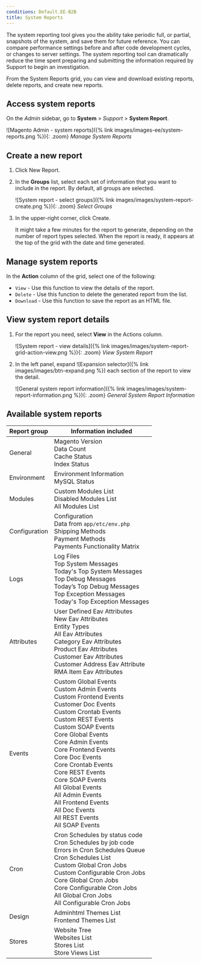 ```yaml
---
conditions: Default.EE-B2B
title: System Reports
---
```


The system reporting tool gives you the ability take periodic full, or partial, snapshots of the system, and save them for future reference. You can compare performance settings before and after code development cycles, or changes to server settings. The system reporting tool can dramatically reduce the time spent preparing and submitting the information required by Support to begin an investigation.

From the System Reports grid, you can view and download existing reports, delete reports, and create new reports.

## Access system reports

On the _Admin_ sidebar, go to **System** > _Support_ > **System Report**.

![Magento Admin - system reports]({% link images/images-ee/system-reports.png %}){: .zoom}
_Manage System Reports_

## Create a new report

1. Click <span class="btn">New Report</span>.

1. In the **Groups** list, select each set of information that you want to include in the report. By default, all groups are selected.

    ![System report - select groups]({% link images/images/system-report-create.png %}){: .zoom}
    _Select Groups_

1. In the upper-right corner, click <span class="btn">Create</span>.

    It might take a few minutes for the report to generate, depending on the number of report types selected. When the report is ready, it appears at the top of the grid with the date and time generated.

## Manage system reports

In the **Action** column of the grid, select one of the following:

- `View` - Use this function to view the details of the report.
- `Delete` - Use this function to delete the generated report from the list.
- `Download` - Use this function to save the report as an HTML file.

## View system report details

1. For the report you need, select **View** in the Actions column.

   ![System report - view details]({% link images/images/system-report-grid-action-view.png %}){: .zoom}
   _View System Report_

1. In the left panel, expand ![Expansion selector]({% link images/images/btn-expand.png %}) each section of the report to view the detail.

    ![General system report information]({% link images/images/system-report-information.png %}){: .zoom}
    _General System Report Information_

## Available system reports

Report group | Information included
------------ | --------------------
General | Magento Version<br>Data Count<br>Cache Status<br>Index Status
Environment | Environment Information<br>MySQL Status
Modules | Custom Modules List<br>Disabled Modules List<br>All Modules List
Configuration | Configuration<br>Data from `app/etc/env.php`<br>Shipping Methods<br>Payment Methods<br>Payments Functionality Matrix
Logs | Log Files<br>Top System Messages<br>Today's Top System Messages<br>Top Debug Messages<br>Today’s Top Debug Messages<br>Top Exception Messages<br>Today's Top Exception Messages
Attributes | User Defined Eav Attributes<br>New Eav Attributes<br>Entity Types<br>All Eav Attributes<br>Category Eav Attributes<br>Product Eav Attributes<br>Customer Eav Attributes<br>Customer Address Eav Attribute<br>RMA Item Eav Attributes
Events | Custom Global Events<br>Custom Admin Events<br>Custom Frontend Events<br>Customer Doc Events<br>Custom Crontab Events<br>Custom REST Events<br>Custom SOAP Events<br>Core Global Events<br>Core Admin Events<br>Core Frontend Events<br>Core Doc Events<br>Core Crontab Events<br>Core REST Events<br>Core SOAP Events<br>All Global Events<br>All Admin Events<br>All Frontend Events<br>All Doc Events<br>All REST Events<br>All SOAP Events
Cron | Cron Schedules by status code<br>Cron Schedules by job code<br>Errors in Cron Schedules Queue<br>Cron Schedules List<br>Custom Global Cron Jobs<br>Custom Configurable Cron Jobs<br>Core Global Cron Jobs<br>Core Configurable Cron Jobs<br>All Global Cron Jobs<br>All Configurable Cron Jobs
Design | Adminhtml Themes List<br>Frontend Themes List
Stores | Website Tree<br>Websites List<br>Stores List<br>Store Views List
